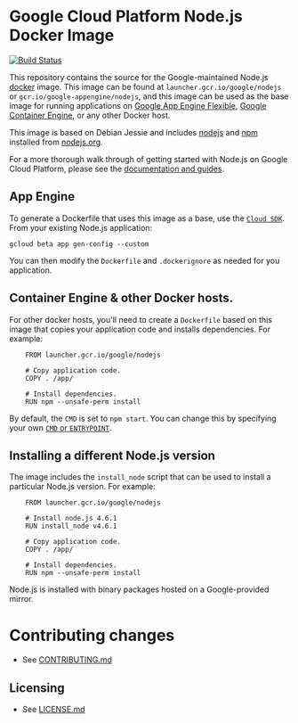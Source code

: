 # Google Cloud Platform Node.js Docker Image

[![Build Status](https://travis-ci.org/GoogleCloudPlatform/nodejs-docker.svg?branch=master)](https://travis-ci.org/GoogleCloudPlatform/nodejs-docker)

This repository contains the source for the Google-maintained Node.js [docker](https://docker.com) image.
This image can be found at `launcher.gcr.io/google/nodejs` or `gcr.io/google-appengine/nodejs`, and this image can be used as the base image
for running applications on [Google App Engine Flexible](https://cloud.google.com/appengine),
[Google Container Engine](https://cloud.google.com/container-engine), or any other Docker host.

This image is based on Debian Jessie and includes [nodejs](https://nodejs.org) and [npm](https://npmjs.org) installed from [nodejs.org](http://nodejs.org/download/).

For a more thorough walk through of getting started with Node.js on Google Cloud Platform, please see the [documentation and guides](https://cloud.google.com/nodejs).

## App Engine

To generate a Dockerfile that uses this image as a base, use the [`Cloud SDK`](https://cloud.google.com/sdk/gcloud/reference/beta/app/gen-config). From your existing Node.js application:

    gcloud beta app gen-config --custom

You can then modify the `Dockerfile` and `.dockerignore` as needed for you application.

## Container Engine & other Docker hosts.

For other docker hosts, you'll need to create a `Dockerfile` based on this image that copies your application code and installs dependencies. For example:

        FROM launcher.gcr.io/google/nodejs

        # Copy application code.
        COPY . /app/

        # Install dependencies.
        RUN npm --unsafe-perm install

By default, the `CMD` is set to `npm start`. You can change this by specifying your own [`CMD` or `ENTRYPOINT`](http://docs.docker.com/engine/reference/builder/#cmd).

## Installing a different Node.js version

The image includes the `install_node` script that can be used to install a particular Node.js version. For example:

        FROM launcher.gcr.io/google/nodejs

        # Install node.js 4.6.1
        RUN install_node v4.6.1

        # Copy application code.
        COPY . /app/

        # Install dependencies.
        RUN npm --unsafe-perm install

Node.js is installed with binary packages hosted on a Google-provided mirror.


# Contributing changes

* See [CONTRIBUTING.md](CONTRIBUTING.md)

## Licensing

* See [LICENSE.md](LICENSE)
